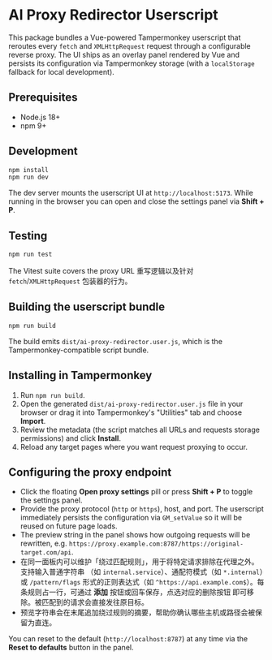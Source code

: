 # AI Proxy Redirector Userscript

This package bundles a Vue-powered Tampermonkey userscript that reroutes every `fetch` and `XMLHttpRequest`
request through a configurable reverse proxy. The UI ships as an overlay panel rendered by Vue and persists
its configuration via Tampermonkey storage (with a `localStorage` fallback for local development).

## Prerequisites

- Node.js 18+
- npm 9+

## Development

```bash
npm install
npm run dev
```

The dev server mounts the userscript UI at `http://localhost:5173`. While running in the browser you can open
and close the settings panel via **Shift + P**.

## Testing

```bash
npm run test
```

The Vitest suite covers the proxy URL 重写逻辑以及针对 `fetch`/`XMLHttpRequest` 包装器的行为。

## Building the userscript bundle

```bash
npm run build
```

The build emits `dist/ai-proxy-redirector.user.js`, which is the Tampermonkey-compatible script bundle.

## Installing in Tampermonkey

1. Run `npm run build`.
2. Open the generated `dist/ai-proxy-redirector.user.js` file in your browser or drag it into Tampermonkey's
   "Utilities" tab and choose **Import**.
3. Review the metadata (the script matches all URLs and requests storage permissions) and click **Install**.
4. Reload any target pages where you want request proxying to occur.

## Configuring the proxy endpoint

- Click the floating **Open proxy settings** pill or press **Shift + P** to toggle the settings panel.
- Provide the proxy protocol (`http` or `https`), host, and port. The userscript immediately persists the
  configuration via `GM_setValue` so it will be reused on future page loads.
- The preview string in the panel shows how outgoing requests will be rewritten, e.g.
  `https://proxy.example.com:8787/https://original-target.com/api`.
- 在同一面板内可以维护「绕过匹配规则」，用于将特定请求排除在代理之外。支持输入普通字符串
  （如 `internal.service`）、通配符模式（如 `*.internal`）或 `/pattern/flags` 形式的正则表达式（如
  `^https://api.example.com$`）。每条规则占一行，可通过 **添加** 按钮或回车保存，点选对应的删除按钮
  即可移除。被匹配到的请求会直接发往原目标。
- 预览字符串会在末尾追加绕过规则的摘要，帮助你确认哪些主机或路径会被保留为直连。

You can reset to the default (`http://localhost:8787`) at any time via the **Reset to defaults** button in the
panel.
